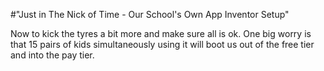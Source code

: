 #"Just in The Nick of Time - Our School's Own App Inventor Setup"

Now to kick the tyres a bit more and make sure all is ok. One big worry is that 15 pairs of kids simultaneously using it will boot us out of the free tier and into the pay tier.



 <div id="attachment_486" class="wp-caption alignleft" style="width: 300px;"><a rel="attachment wp-att-486" href="http://conoroneill.net/?attachment_id=486"><img class="size-medium wp-image-486" title="appinventor" alt="" src="https://s3-eu-west-1.amazonaws.com/conoroneill.net/wp-content/uploads/2011/12/appinventor-300x160.png" /> </a><p class="wp-caption-text"></p></div><br /> 